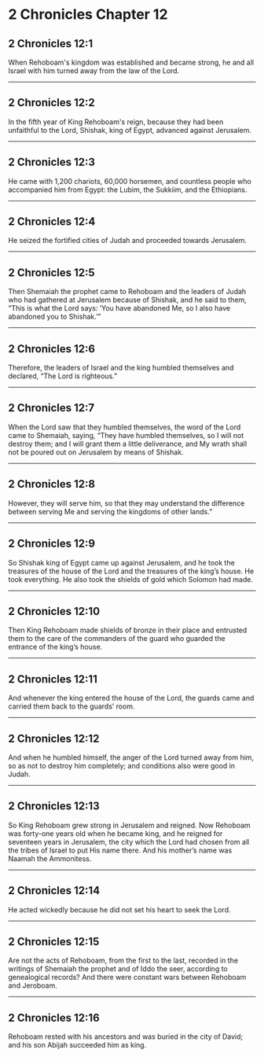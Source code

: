 # 2 Chronicles Chapter 12

## 2 Chronicles 12:1

When Rehoboam's kingdom was established and became strong, he and all Israel with him turned away from the law of the Lord.

---

## 2 Chronicles 12:2

In the fifth year of King Rehoboam's reign, because they had been unfaithful to the Lord, Shishak, king of Egypt, advanced against Jerusalem.

---

## 2 Chronicles 12:3

He came with 1,200 chariots, 60,000 horsemen, and countless people who accompanied him from Egypt: the Lubim, the Sukkiim, and the Ethiopians.

---

## 2 Chronicles 12:4

He seized the fortified cities of Judah and proceeded towards Jerusalem.

---

## 2 Chronicles 12:5

Then Shemaiah the prophet came to Rehoboam and the leaders of Judah who had gathered at Jerusalem because of Shishak, and he said to them, “This is what the Lord says: ‘You have abandoned Me, so I also have abandoned you to Shishak.’”

---

## 2 Chronicles 12:6

Therefore, the leaders of Israel and the king humbled themselves and declared, “The Lord is righteous.”

---

## 2 Chronicles 12:7

When the Lord saw that they humbled themselves, the word of the Lord came to Shemaiah, saying, “They have humbled themselves, so I will not destroy them; and I will grant them a little deliverance, and My wrath shall not be poured out on Jerusalem by means of Shishak.

---

## 2 Chronicles 12:8

However, they will serve him, so that they may understand the difference between serving Me and serving the kingdoms of other lands.”

---

## 2 Chronicles 12:9

So Shishak king of Egypt came up against Jerusalem, and he took the treasures of the house of the Lord and the treasures of the king’s house. He took everything. He also took the shields of gold which Solomon had made.

---

## 2 Chronicles 12:10

Then King Rehoboam made shields of bronze in their place and entrusted them to the care of the commanders of the guard who guarded the entrance of the king’s house.

---

## 2 Chronicles 12:11

And whenever the king entered the house of the Lord, the guards came and carried them back to the guards’ room.

---

## 2 Chronicles 12:12

And when he humbled himself, the anger of the Lord turned away from him, so as not to destroy him completely; and conditions also were good in Judah.

---

## 2 Chronicles 12:13

So King Rehoboam grew strong in Jerusalem and reigned. Now Rehoboam was forty-one years old when he became king, and he reigned for seventeen years in Jerusalem, the city which the Lord had chosen from all the tribes of Israel to put His name there. And his mother’s name was Naamah the Ammonitess.

---

## 2 Chronicles 12:14

He acted wickedly because he did not set his heart to seek the Lord.

---

## 2 Chronicles 12:15

Are not the acts of Rehoboam, from the first to the last, recorded in the writings of Shemaiah the prophet and of Iddo the seer, according to genealogical records? And there were constant wars between Rehoboam and Jeroboam.

---

## 2 Chronicles 12:16

Rehoboam rested with his ancestors and was buried in the city of David; and his son Abijah succeeded him as king.
